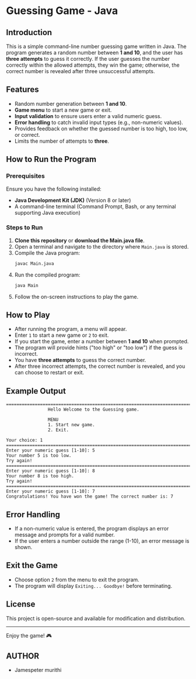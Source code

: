 # Guessing Game - Java

## Introduction
This is a simple command-line number guessing game written in Java. The program generates a random number between **1 and 10**, and the user has **three attempts** to guess it correctly. If the user guesses the number correctly within the allowed attempts, they win the game; otherwise, the correct number is revealed after three unsuccessful attempts.

## Features
- Random number generation between **1 and 10**.
- **Game menu** to start a new game or exit.
- **Input validation** to ensure users enter a valid numeric guess.
- **Error handling** to catch invalid input types (e.g., non-numeric values).
- Provides feedback on whether the guessed number is too high, too low, or correct.
- Limits the number of attempts to **three**.

## How to Run the Program

### Prerequisites
Ensure you have the following installed:
- **Java Development Kit (JDK)** (Version 8 or later)
- A command-line terminal (Command Prompt, Bash, or any terminal supporting Java execution)

### Steps to Run
1. **Clone this repository** or **download the Main.java file**.
2. Open a terminal and navigate to the directory where `Main.java` is stored.
3. Compile the Java program:
   ```sh
   javac Main.java
   ```
4. Run the compiled program:
   ```sh
   java Main
   ```
5. Follow the on-screen instructions to play the game.

## How to Play
- After running the program, a menu will appear.
- Enter `1` to start a new game or `2` to exit.
- If you start the game, enter a number between **1 and 10** when prompted.
- The program will provide hints ("too high" or "too low") if the guess is incorrect.
- You have **three attempts** to guess the correct number.
- After three incorrect attempts, the correct number is revealed, and you can choose to restart or exit.

## Example Output
```
==============================================================================================
                Hello Welcome to the Guessing game.

                MENU
                1. Start new game.
                2. Exit.

Your choice: 1
==============================================================================================
Enter your numeric guess [1-10]: 5
Your number 5 is too low.
Try again!
==============================================================================================
Enter your numeric guess [1-10]: 8
Your number 8 is too high.
Try again!
==============================================================================================
Enter your numeric guess [1-10]: 7
Congratulations! You have won the game! The correct number is: 7
```

## Error Handling
- If a non-numeric value is entered, the program displays an error message and prompts for a valid number.
- If the user enters a number outside the range (1-10), an error message is shown.

## Exit the Game
- Choose option `2` from the menu to exit the program.
- The program will display `Exiting... Goodbye!` before terminating.

## License
This project is open-source and available for modification and distribution.

---
Enjoy the game! 🎮

## AUTHOR
- Jamespeter murithi